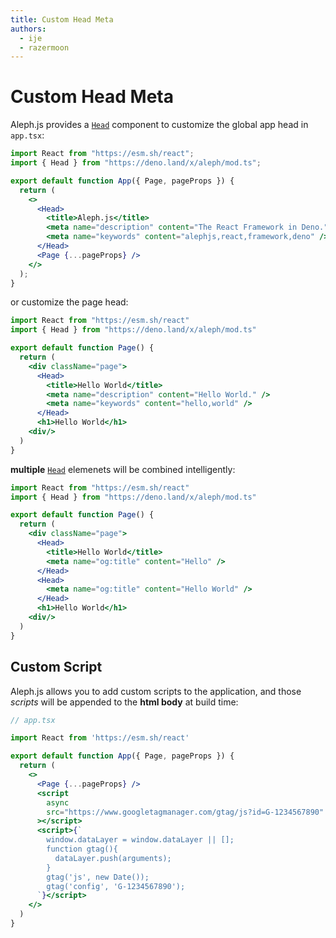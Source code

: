 ```yaml
---
title: Custom Head Meta
authors:
  - ije
  - razermoon
---
```


# Custom Head Meta

Aleph.js provides a [`Head`](/docs/api-reference/mod.ts#Head) component to customize the global app head in `app.tsx`:

```jsx
import React from "https://esm.sh/react";
import { Head } from "https://deno.land/x/aleph/mod.ts";

export default function App({ Page, pageProps }) {
  return (
    <>
      <Head>
        <title>Aleph.js</title>
        <meta name="description" content="The React Framework in Deno." />
        <meta name="keywords" content="alephjs,react,framework,deno" />
      </Head>
      <Page {...pageProps} />
    </>
  );
}
```

or customize the page head:

```jsx
import React from "https://esm.sh/react"
import { Head } from "https://deno.land/x/aleph/mod.ts"

export default function Page() {
  return (
    <div className="page">
      <Head>
        <title>Hello World</title>
        <meta name="description" content="Hello World." />
        <meta name="keywords" content="hello,world" />
      </Head>
      <h1>Hello World</h1>
    <div/>
  )
}
```

**multiple** [`Head`](/docs/api-reference/mod.ts#Head) elemenets will be combined intelligently:

```jsx
import React from "https://esm.sh/react"
import { Head } from "https://deno.land/x/aleph/mod.ts"

export default function Page() {
  return (
    <div className="page">
      <Head>
        <title>Hello World</title>
        <meta name="og:title" content="Hello" />
      </Head>
      <Head>
        <meta name="og:title" content="Hello World" />
      </Head>
      <h1>Hello World</h1>
    <div/>
  )
}
```

## Custom Script

Aleph.js allows you to add custom scripts to the application, and those _scripts_ will be appended to the **html body** at build time:

```jsx
// app.tsx

import React from 'https://esm.sh/react'

export default function App({ Page, pageProps }) {
  return (
    <>
      <Page {...pageProps} />
      <script
        async
        src="https://www.googletagmanager.com/gtag/js?id=G-1234567890"
      ></script>
      <script>{`
        window.dataLayer = window.dataLayer || [];
        function gtag(){
          dataLayer.push(arguments);
        }
        gtag('js', new Date());
        gtag('config', 'G-1234567890');
      `}</script>
    </>
  )
}
```
